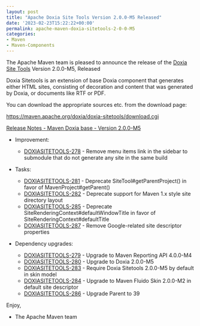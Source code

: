 ```yaml
---
layout: post
title: "Apache Doxia Site Tools Version 2.0.0-M5 Released"
date: '2023-02-23T15:22:22+00:00'
permalink: apache-maven-doxia-sitetools-2-0-0-M5
categories:
- Maven
- Maven-Components
---
```

The Apache Maven team is pleased to announce the release of the
[Doxia Site Tools](https://maven.apache.org/doxia/doxia-sitetools/) Version 2.0.0-M5,
Released

Doxia Sitetools is an extension of base Doxia component that generates either
HTML sites, consisting of decoration and content that was generated by Doxia,
or documents like RTF or PDF.

You can download the appropriate sources etc. from the download page:

https://maven.apache.org/doxia/doxia-sitetools/download.cgi

[Release Notes - Maven Doxia base - Version 2.0.0-M5](https://issues.apache.org/jira/secure/ReleaseNote.jspa?projectId=12317320&version=12352573)

* Improvement:
  * [DOXIASITETOOLS-278](https://issues.apache.org/jira/browse/DOXIASITETOOLS-278) - Remove menu items link in the sidebar to submodule that do not generate any site in the same build

* Tasks:
  * [DOXIASITETOOLS-281](https://issues.apache.org/jira/browse/DOXIASITETOOLS-281) - Deprecate SiteTool#getParentProject() in favor of MavenProject#getParent()
  * [DOXIASITETOOLS-282](https://issues.apache.org/jira/browse/DOXIASITETOOLS-282) - Deprecate support for Maven 1.x style site directory layout
  * [DOXIASITETOOLS-285](https://issues.apache.org/jira/browse/DOXIASITETOOLS-285) - Deprecate SiteRenderingContext#defaultWindowTitle in favor of SiteRenderingContext#defaultTitle
  * [DOXIASITETOOLS-287](https://issues.apache.org/jira/browse/DOXIASITETOOLS-287) - Remove Google-related site descriptor properties

* Dependency upgrades:
  * [DOXIASITETOOLS-279](https://issues.apache.org/jira/browse/DOXIASITETOOLS-279) - Upgrade to Maven Reporting API 4.0.0-M4
  * [DOXIASITETOOLS-280](https://issues.apache.org/jira/browse/DOXIASITETOOLS-280) - Upgrade to Doxia 2.0.0-M5
  * [DOXIASITETOOLS-283](https://issues.apache.org/jira/browse/DOXIASITETOOLS-283) - Require Doxia Sitetools 2.0.0-M5 by default in skin model
  * [DOXIASITETOOLS-284](https://issues.apache.org/jira/browse/DOXIASITETOOLS-284) - Upgrade to Maven Fluido Skin 2.0.0-M2 in default site descriptor
  * [DOXIASITETOOLS-286](https://issues.apache.org/jira/browse/DOXIASITETOOLS-286) - Upgrade Parent to 39


Enjoy,

- The Apache Maven team 